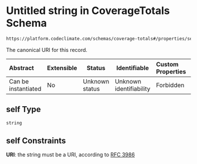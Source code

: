 # Untitled string in CoverageTotals Schema

```txt
https://platform.codeclimate.com/schemas/coverage-totals#/properties/self
```

The canonical URI for this record.


| Abstract            | Extensible | Status         | Identifiable            | Custom Properties | Additional Properties | Access Restrictions | Defined In                                                                                           |
| :------------------ | ---------- | -------------- | ----------------------- | :---------------- | --------------------- | ------------------- | ---------------------------------------------------------------------------------------------------- |
| Can be instantiated | No         | Unknown status | Unknown identifiability | Forbidden         | Allowed               | none                | [CoverageTotals.schema.json\*](../../spec/schemas/CoverageTotals.schema.json "open original schema") |

## self Type

`string`

## self Constraints

**URI**: the string must be a URI, according to [RFC 3986](https://tools.ietf.org/html/rfc4291 "check the specification")
